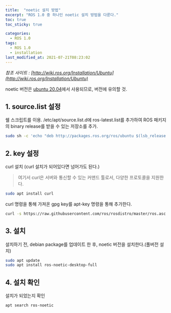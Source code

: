 ```yaml
---
title:  "noetic 설치 방법"
excerpt: "ROS 1.0 중 하나인 noetic 설치 방법을 다룬다."
toc: true
toc_sticky: true

categories:
  - ROS 1.0
tags:
  - ROS 1.0
  - installation
last_modified_at: 2021-07-21T08:23:02
---
```


*참조 사이트 : [http://wiki.ros.org/Installation/Ubuntu](http://wiki.ros.org/Installation/Ubuntu)*

noetic 버전은 [ubuntu 20.04](http://releases.ubuntu.com/20.04/)에서 사용되므로, 버전에 유의할 것.

## 1. source.list 설정
쉘 스크립트를 이용. /etc/apt/source.list.d에 ros-latest.list를 추가하여 ROS 패키지의 binary release를 받을 수 있는 저장소를 추가.
```bash
sudo sh -c 'echo "deb http://packages.ros.org/ros/ubuntu $(lsb_release -sc) main" > /etc/apt/sources.list.d/ros-latest.list'
```

## 2. key 설정
curl 설치 (curl 설치가 되어있다면 넘어가도 된다.)
> 여기서 curl은 서버와 통신할 수 있는 커맨드 툴로서, 다양한 프로토콜을 지원한다.

```bash
sudo apt install curl
```
curl 명령을 통해 가져온 gpg key를 apt-key 명령을 통해 추가한다.
```bash
curl -s https://raw.githubusercontent.com/ros/rosdistro/master/ros.asc | sudo apt-key add -
```

## 3. 설치
설치하기 전, debian package를 업데이트 한 후, noetic 버전을 설치한다.(풀버전 설치)
```bash
sudo apt update
sudo apt install ros-noetic-desktop-full
```

## 4. 설치 확인
설치가 되었는지 확인
```bash
apt search ros-noetic
```